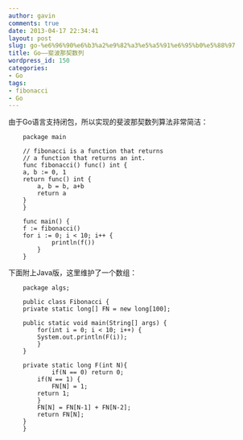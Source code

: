 ```yaml
---
author: gavin
comments: true
date: 2013-04-17 22:34:41
layout: post
slug: go-%e6%96%90%e6%b3%a2%e9%82%a3%e5%a5%91%e6%95%b0%e5%88%97
title: Go——斐波那契数列
wordpress_id: 150
categories:
- Go
tags:
- fibonacci
- Go
---
```


由于Go语言支持闭包，所以实现的斐波那契数列算法非常简洁：

        package main
    
        // fibonacci is a function that returns
        // a function that returns an int.
        func fibonacci() func() int {
    	a, b := 0, 1
    	return func() int {
    	    a, b = b, a+b
    	    return a
    	}
        }
    
        func main() {
    	f := fibonacci()
    	for i := 0; i < 10; i++ {
                println(f())
            }
        }

下面附上Java版，这里维护了一个数组：
    
        package algs;
    
        public class Fibonacci {
    	private static long[] FN = new long[100];
    	
    	public static void main(String[] args) {
    	    for(int i = 0; i < 10; i++)	{
    		System.out.println(F(i));
    	    }	
    	}
    	
    	private static long F(int N){
                if(N == 0) return 0;
    	    if(N == 1) {
    	    	FN[N] = 1;
    		return 1;
    	    }
    	    FN[N] = FN[N-1] + FN[N-2];
    	    return FN[N];
    	}
        }
